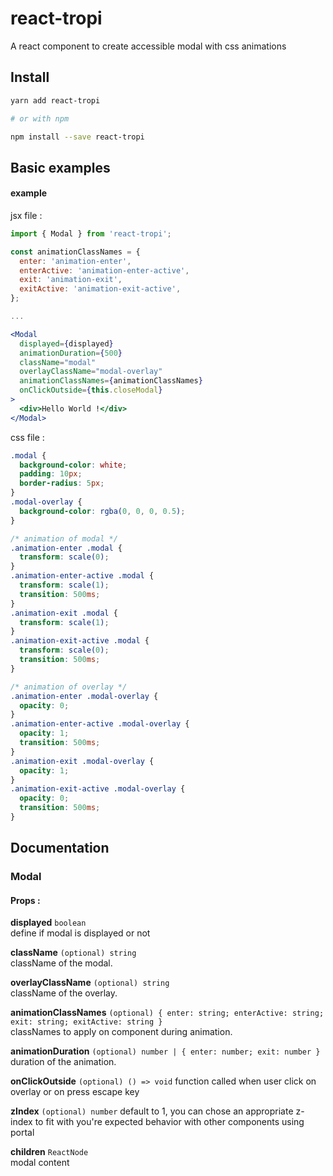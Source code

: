 # react-tropi
A react component to create accessible modal with css animations

## Install

```bash
yarn add react-tropi

# or with npm

npm install --save react-tropi
```

## Basic examples

#### example
jsx file :
```jsx
import { Modal } from 'react-tropi';

const animationClassNames = {
  enter: 'animation-enter',
  enterActive: 'animation-enter-active',
  exit: 'animation-exit',
  exitActive: 'animation-exit-active',
};

...

<Modal
  displayed={displayed}
  animationDuration={500}
  className="modal"
  overlayClassName="modal-overlay"
  animationClassNames={animationClassNames}
  onClickOutside={this.closeModal}
>
  <div>Hello World !</div>
</Modal>
```

css file :
```css
.modal {
  background-color: white;
  padding: 10px;
  border-radius: 5px;
}
.modal-overlay {
  background-color: rgba(0, 0, 0, 0.5);
}

/* animation of modal */
.animation-enter .modal {
  transform: scale(0);
}
.animation-enter-active .modal {
  transform: scale(1);
  transition: 500ms;
}
.animation-exit .modal {
  transform: scale(1);
}
.animation-exit-active .modal {
  transform: scale(0);
  transition: 500ms;
}

/* animation of overlay */
.animation-enter .modal-overlay {
  opacity: 0;
}
.animation-enter-active .modal-overlay {
  opacity: 1;
  transition: 500ms;
}
.animation-exit .modal-overlay {
  opacity: 1;
}
.animation-exit-active .modal-overlay {
  opacity: 0;
  transition: 500ms;
}
```

## Documentation

### Modal

#### Props :
**displayed** `boolean`  
define if modal is displayed or not

**className** `(optional) string`  
className of the modal.

**overlayClassName** `(optional) string`  
className of the overlay.

**animationClassNames** `(optional) { enter: string; enterActive: string; exit: string; exitActive: string }`  
classNames to apply on component during animation.

**animationDuration** `(optional) number | { enter: number; exit: number }`  
duration of the animation.

**onClickOutside**  `(optional) () => void`
function called when user click on overlay or on press escape key

**zIndex**  `(optional) number`
default to 1, you can chose an appropriate z-index to fit with you're expected behavior with other components using portal

**children** `ReactNode`  
modal content
